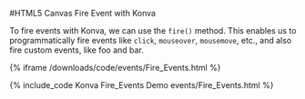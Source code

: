 
#HTML5 Canvas Fire Event with Konva

To fire events with Konva, we can use the `fire()` method.
This enables us to programmatically fire events like `click`, `mouseover`,
`mousemove`, etc., and also fire custom events, like foo and bar.

{% iframe /downloads/code/events/Fire_Events.html %}

{% include_code Konva Fire_Events Demo events/Fire_Events.html %}